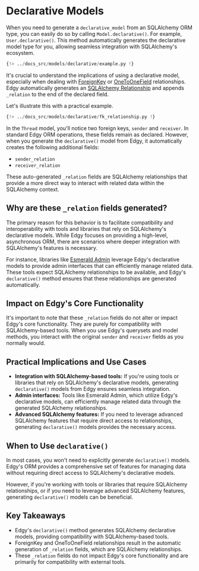 # Declarative Models

When you need to generate a `declarative_model` from an SQLAlchemy ORM type, you can easily do so by calling `Model.declarative()`. For example, `User.declarative()`. This method automatically generates the declarative model type for you, allowing seamless integration with SQLAlchemy's ecosystem.

```python hl_lines="23"
{!> ../docs_src/models/declarative/example.py !}
```

It's crucial to understand the implications of using a declarative model, especially when dealing with [ForeignKey](./relationships.md#foreignkey) or [OneToOneField](./relationships.md#onetoone) relationships. Edgy automatically generates an [SQLAlchemy Relationship](https://docs.sqlalchemy.org/en/20/orm/relationships.html) and appends `_relation` to the end of the declared field.

Let's illustrate this with a practical example.

```python hl_lines="20-29"
{!> ../docs_src/models/declarative/fk_relationship.py !}
```

In the `Thread` model, you'll notice two foreign keys, `sender` and `receiver`. In standard Edgy ORM operations, these fields remain as declared. However, when you generate the `declarative()` model from Edgy, it automatically creates the following additional fields:

* `sender_relation`
* `receiver_relation`

These auto-generated `_relation` fields are SQLAlchemy relationships that provide a more direct way to interact with related data within the SQLAlchemy context.

## Why are these `_relation` fields generated?

The primary reason for this behavior is to facilitate compatibility and interoperability with tools and libraries that rely on SQLAlchemy's declarative models. While Edgy focuses on providing a high-level, asynchronous ORM, there are scenarios where deeper integration with SQLAlchemy's features is necessary.

For instance, libraries like [Esmerald Admin](https://esmerald-admin.tarsild.io) leverage Edgy's declarative models to provide admin interfaces that can efficiently manage related data. These tools expect SQLAlchemy relationships to be available, and Edgy's `declarative()` method ensures that these relationships are generated automatically.

## Impact on Edgy's Core Functionality

It's important to note that these `_relation` fields do not alter or impact Edgy's core functionality. They are purely for compatibility with SQLAlchemy-based tools. When you use Edgy's querysets and model methods, you interact with the original `sender` and `receiver` fields as you normally would.

## Practical Implications and Use Cases

* **Integration with SQLAlchemy-based tools:** If you're using tools or libraries that rely on SQLAlchemy's declarative models, generating `declarative()` models from Edgy ensures seamless integration.
* **Admin interfaces:** Tools like Esmerald Admin, which utilize Edgy's declarative models, can efficiently manage related data through the generated SQLAlchemy relationships.
* **Advanced SQLAlchemy features:** If you need to leverage advanced SQLAlchemy features that require direct access to relationships, generating `declarative()` models provides the necessary access.

## When to Use `declarative()`

In most cases, you won't need to explicitly generate `declarative()` models. Edgy's ORM provides a comprehensive set of features for managing data without requiring direct access to SQLAlchemy's declarative models.

However, if you're working with tools or libraries that require SQLAlchemy relationships, or if you need to leverage advanced SQLAlchemy features, generating `declarative()` models can be beneficial.

## Key Takeaways

* Edgy's `declarative()` method generates SQLAlchemy declarative models, providing compatibility with SQLAlchemy-based tools.
* ForeignKey and OneToOneField relationships result in the automatic generation of `_relation` fields, which are SQLAlchemy relationships.
* These `_relation` fields do not impact Edgy's core functionality and are primarily for compatibility with external tools.

